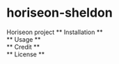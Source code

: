 # horiseon-sheldon
Horiseon project
** Installation **   
** Usage **   
** Credit **   
** License **   

